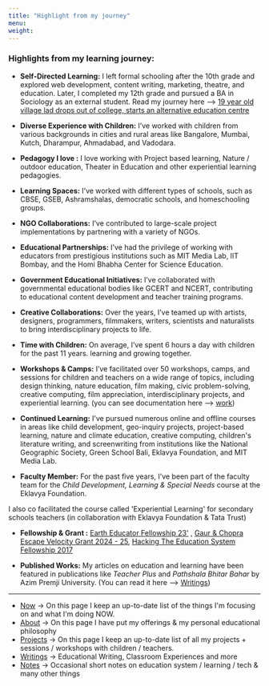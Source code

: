 ```yaml
---
title: "Highlight from my journey"
menu:
weight:
---
```


### Highlights from my learning journey:

- **Self-Directed Learning:** I left formal schooling after the 10th grade and explored web development, content writing, marketing, theatre, and education. Later, I completed my 12th grade and pursued a BA in Sociology as an external student. Read my journey here --> [19 year old village lad drops out of college, starts an alternative education centre](https://yourstory.com/2015/04/learnlabs-mihir-pathak/amp)
 
- **Diverse Experience with Children:** I’ve worked with children from various backgrounds in cities and rural areas like Bangalore, Mumbai, Kutch, Dharampur, Ahmadabad, and Vadodara.

- **Pedagogy I love :** I love working with Project based learning, Nature / outdoor education, Theater in Education and other experiential learning pedagogies.

- **Learning Spaces:** I’ve worked with different types of schools, such as CBSE, GSEB, Ashramshalas, democratic schools, and homeschooling groups.

- **NGO Collaborations:** I’ve contributed to large-scale project implementations by partnering with a variety of NGOs.

- **Educational Partnerships:** I’ve had the privilege of working with educators from prestigious institutions such as MIT Media Lab, IIT Bombay, and the Homi Bhabha Center for Science Education.

- **Government Educational Initiatives:** I’ve collaborated with governmental educational bodies like GCERT and NCERT, contributing to educational content development and teacher training programs.

- **Creative Collaborations:** Over the years, I’ve teamed up with artists, designers, programmers, filmmakers, writers, scientists and naturalists to bring interdisciplinary projects to life.

- **Time with Children:** On average, I’ve spent 6 hours a day with children for the past 11 years. learning and growing together.

- **Workshops & Camps:** I’ve facilitated over 50 workshops, camps, and sessions for children and teachers on a wide range of topics, including design thinking, nature education, film making, civic problem-solving, creative computing, film appreciation, interdisciplinary projects, and experiential learning. (you can see documentation here --> [work](/work))

- **Continued Learning:** I’ve pursued numerous online and offline courses in areas like child development, geo-inquiry projects, project-based learning, nature and climate education, creative computing, children's literature writing, and screenwriting from institutions like the National Geographic Society, Green School Bali, Eklavya Foundation, and MIT Media Lab.

- **Faculty Member:** For the past five years, I’ve been part of the faculty team for the *Child Development, Learning & Special Needs* course at the Eklavya Foundation. 

I also co facilitated the course called 'Experiential Learning' for secondary schools teachers (in collaboration with Eklavya Foundation & Tata Trust)

- **Fellowship & Grant :** [Earth Educator Fellowship 23'](https://www.youcan.in/earth-edu) , [Gaur & Chopra Escape Velocity Grant 2024 - 25](https://invertedpassion.com/escape-velocity-grant/), [Hacking The Education System Fellowship 2017](https://shikshantar.org/initiatives/walkouts-network/emperor-has-no-clothes-hacking-education-system-fellowship)

- **Published Works:** My articles on education and learning have been featured in publications like *Teacher Plus* and *Pathshala Bhitar Bahar* by Azim Premji University. (You can read it here --> [Writings](/writings))



-------

- [Now](/now) &rarr; On this page I keep an up-to-date list of the things I'm focusing on and what I'm doing NOW.
- [About](/about-me) &rarr; On this page I have put my offerings & my personal educational philosophy 
- [Projects](/projects) &rarr; On this page I keep an up-to-date list of all my projects + sessions / workshops with children / teachers.
- [Writings](/writings) &rarr; Educational Writing, Classroom Experiences and more
- [Notes](https://learningwala.in/tags/public/) &rarr; Occasional short notes on education system / learning / tech & many other things 
